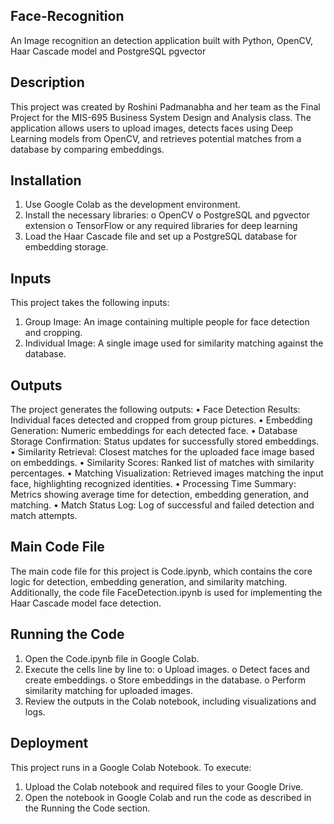 ## Face-Recognition
An Image recognition an detection application built with Python, OpenCV, Haar Cascade model and PostgreSQL pgvector


## Description
This project was created by Roshini Padmanabha and her team as the Final Project for the MIS-695 Business System Design and Analysis class. The application allows users to upload images, detects faces using Deep Learning models from OpenCV, and retrieves potential matches from a database by comparing embeddings.
 
## Installation
1.	Use Google Colab as the development environment.
2.	Install the necessary libraries: 
o	OpenCV
o	PostgreSQL and pgvector extension
o	TensorFlow or any required libraries for deep learning
3.	Load the Haar Cascade file and set up a PostgreSQL database for embedding storage.
 
## Inputs
This project takes the following inputs:
1.	Group Image: An image containing multiple people for face detection and cropping.
2.	Individual Image: A single image used for similarity matching against the database.
 
## Outputs
The project generates the following outputs:
•	Face Detection Results: Individual faces detected and cropped from group pictures.
•	Embedding Generation: Numeric embeddings for each detected face.
•	Database Storage Confirmation: Status updates for successfully stored embeddings.
•	Similarity Retrieval: Closest matches for the uploaded face image based on embeddings.
•	Similarity Scores: Ranked list of matches with similarity percentages.
•	Matching Visualization: Retrieved images matching the input face, highlighting recognized identities.
•	Processing Time Summary: Metrics showing average time for detection, embedding generation, and matching.
•	Match Status Log: Log of successful and failed detection and match attempts.
 
## Main Code File
The main code file for this project is Code.ipynb, which contains the core logic for detection, embedding generation, and similarity matching. Additionally, the code file FaceDetection.ipynb is used for implementing the Haar Cascade model face detection.
 
## Running the Code
1.	Open the Code.ipynb file in Google Colab.
2.	Execute the cells line by line to: 
o	Upload images.
o	Detect faces and create embeddings.
o	Store embeddings in the database.
o	Perform similarity matching for uploaded images.
3.	Review the outputs in the Colab notebook, including visualizations and logs.
 
## Deployment

This project runs in a Google Colab Notebook. To execute:
1.	Upload the Colab notebook and required files to your Google Drive.
2.	Open the notebook in Google Colab and run the code as described in the Running the Code section.

